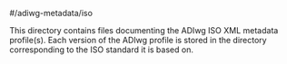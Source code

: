 #/adiwg-metadata/iso

This directory contains files documenting the ADIwg ISO XML metadata profile(s). Each version of the ADIwg profile is stored in the directory corresponding to the ISO standard it is based on.